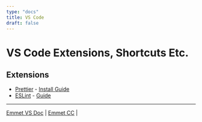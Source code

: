 ```yaml
---
type: "docs"
title: VS Code
draft: false
---
```


# VS Code Extensions, Shortcuts Etc.

## Extensions

- [Prettier](https://github.com/prettier/prettier-vscode) - [Install Guide](https://prettier.io/docs/en/install.html)
- [ESLint](https://marketplace.visualstudio.com/items?itemName=dbaeumer.vscode-eslint) - [Guide](https://eslint.org/docs/latest/use/getting-started)

---

[Emmet VS Doc](https://code.visualstudio.com/docs/editor/emmet) |
[Emmet CC](https://docs.emmet.io/cheat-sheet/) |
